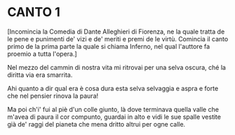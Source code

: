 # CANTO 1

[Incomincia la Comedia di Dante Alleghieri di Fiorenza, ne la quale tratta de le pene e punimenti de' vizi e de' meriti e premi de le virtù. Comincia il canto primo de la prima parte la quale si chiama Inferno, nel qual l'auttore fa proemio a tutta l'opera.]

Nel mezzo del cammin di nostra vita
mi ritrovai per una selva oscura,
ché la diritta via era smarrita.

Ahi quanto a dir qual era è cosa dura
esta selva selvaggia e aspra e forte
che nel pensier rinova la paura!

Ma poi ch'i' fui al piè d'un colle giunto,
là dove terminava quella valle
che m'avea di paura il cor compunto,
guardai in alto e vidi le sue spalle
vestite già de' raggi del pianeta
che mena dritto altrui per ogne calle.
